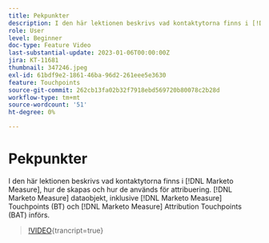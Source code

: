 ```yaml
---
title: Pekpunkter
description: I den här lektionen beskrivs vad kontaktytorna finns i [!DNL Marketo Measure], how they are created, and how they are used for attribution. [!DNL Marketo Measure] dataobjekt, inklusive [!DNL Marketo Measure] Touchpoints (BT) och [!DNL Marketo Measure] Attribution Touchpoints (BAT) införs.
role: User
level: Beginner
doc-type: Feature Video
last-substantial-update: 2023-01-06T00:00:00Z
jira: KT-11681
thumbnail: 347246.jpeg
exl-id: 61bdf9e2-1861-46ba-96d2-261eee5e3630
feature: Touchpoints
source-git-commit: 262cb13fa02b32f7918ebd569720b80078c2b28d
workflow-type: tm+mt
source-wordcount: '51'
ht-degree: 0%

---
```


# Pekpunkter

I den här lektionen beskrivs vad kontaktytorna finns i [!DNL Marketo Measure], hur de skapas och hur de används för attribuering. [!DNL Marketo Measure] dataobjekt, inklusive [!DNL Marketo Measure] Touchpoints (BT) och [!DNL Marketo Measure] Attribution Touchpoints (BAT) införs.

>[!VIDEO](https://video.tv.adobe.com/v/347246/?learn=on){trancript=true}
